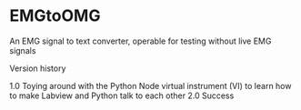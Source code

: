 # EMGtoOMG
An EMG signal to text converter, operable for testing without live EMG signals


Version history

1.0 Toying around with the Python Node virtual instrument (VI) to learn how to make Labview and Python talk to each other
2.0 Success
